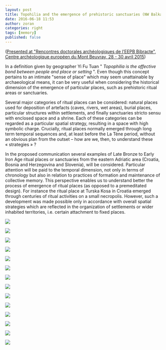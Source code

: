 ```yaml
---
layout: post
title: Topohilia and the emergence of prehistoric sanctuaries (NW Balkans,  10th – 5th c. BC)
date: 2016-06-18 11:53
author: zoran
categories: right
tags: [memory]
published: false
---
```

(<span style="text-decoration: underline;">Presented at "Rencontres doctorales archéologiques de l’EEPB Bibracte", Centre archéologique européen du Mont Beuvray, 28 - 30 avril 2015</span>)

In a definition given by geographer Yi Fu Tuan " <em>Topophilia is the affective bond between people and place or setting</em> ". Even though this concept pertains to an intimate "sense of place" which may seem unattainable by archaeological means, it can be very useful when considering the historical dimension of the emergence of particular places, such as prehistoric ritual areas or sanctuaries.

Several major categories of ritual places can be considered: natural places used for deposition of artefacts (caves, rivers, wet areas), burial places, particular structures within settlements, and finally sanctuaries stricto sensu with enclosed space and a shrine. Each of these categories can be regarded as a particular spatial strategy, resulting in a space with high symbolic charge. Crucially, ritual places normally emerged through long term temporal sequences and, at least before the La Tène period, without an obvious plan from the outset – how are we, then, to understand these « strategies » ?

In the proposed communication several examples of Late Bronze to Early Iron Age ritual places or sanctuaries from the eastern Adriatic area (Croatia, Bosnia and Herzegovina and Slovenia), will be considered. Particular attention will be paid to the temporal dimension, not only in terms of chronology but also in relation to practices of formation and maintenance of collective memory. This perspective enables us to understand better the process of emergence of ritual places (as opposed to a premeditated design). For instance the ritual place at Turska Kosa in Croatia emerged through centuries of ritual activities on a small necropolis. However, such a development was made possible only in accordance with overall spatial strategies which are reflected in the organization of settlements or wider inhabited territories, i.e. certain attachment to fixed places.

![](/images/2016/06/Topophilia-1.jpg)

![](/images/2016/06/Topophilia-2.jpg)

![](/images/2016/06/Topophilia-3.jpg)

![](/images/2016/06/Topophilia-4.jpg)

![](/images/2016/06/Topophilia-5.jpg)

![](/images/2016/06/Topophilia-6.jpg)

![](/images/2016/06/Topophilia-7.jpg)

![](/images/2016/06/Topophilia-8.jpg)

![](/images/2016/06/Topophilia-9.jpg)

![](/images/2016/06/Topophilia-10.jpg)

![](/images/2016/06/Topophilia-11.jpg)

![](/images/2016/06/Topophilia-12.jpg)

![](/images/2016/06/Topophilia-13.jpg)

![](/images/2016/06/Topophilia-14.jpg)

